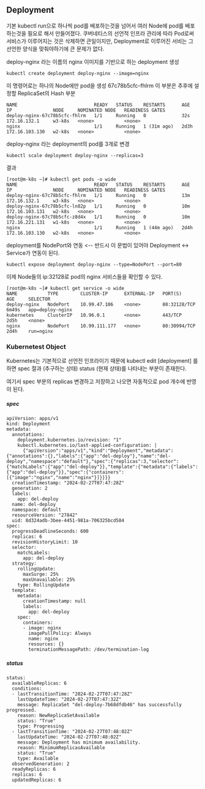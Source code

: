 ## Deployment

기본 kubectl run으로 하나씩 pod를 배포하는것을 넘어서 여러 Node에 pod를 배포하는것을 필요로 해서 만들어졌다.
쿠버네티스의 선언적 인프라 관리에 따라 Pod로써 서비스가 이루어지는 것은 삭제하면 큰일이지만, Deployment로 이루어진 서비는 그 선언한 양식을 맞춰야하기에 큰 문제가 없다.


deploy-nginx 라는 이름의 nginx 이미지를 기반으로 하는 deployment 생성
```
kubectl create deployment deploy-nginx --image=nginx
```

이 명령어로는 하나의 Node에만 pod을 생성 67c78b5cfc-fhlrm 이 부분은 추후에 설정할 ReplicaSet의 Hash 부분

```
NAME                            READY   STATUS    RESTARTS      AGE    IP               NODE     NOMINATED NODE   READINESS GATES
deploy-nginx-67c78b5cfc-fhlrm   1/1     Running   0             32s    172.16.132.1     w3-k8s   <none>           <none>
nginx                           1/1     Running   1 (31m ago)   2d3h   172.16.103.130   w2-k8s   <none>           <none>
```


deploy-nginx 라는 deployment의 pod를 3개로 변경

```
kubectl scale deployment deploy-nginx --replicas=3
```

결과

```
[root@m-k8s ~]# kubectl get pods -o wide
NAME                            READY   STATUS    RESTARTS      AGE    IP               NODE     NOMINATED NODE   READINESS GATES
deploy-nginx-67c78b5cfc-fhlrm   1/1     Running   0             13m    172.16.132.1     w3-k8s   <none>           <none>
deploy-nginx-67c78b5cfc-ln82p   1/1     Running   0             10m    172.16.103.131   w2-k8s   <none>           <none>
deploy-nginx-67c78b5cfc-z8d4x   1/1     Running   0             10m    172.16.221.131   w1-k8s   <none>           <none>
nginx                           1/1     Running   1 (44m ago)   2d4h   172.16.103.130   w2-k8s   <none>           <none>
```

deployment를 NodePort와 연동 <-- 반드시 이 문법이 있어야  Deployment <-> Service가 연동이 된다.

```
kubectl expose deployment deploy-nginx --type=NodePort --port=80
```

이제 Node들의 ip:32128로 pod의 nginx 서비스들을 확인할 수 있다.

```
[root@m-k8s ~]# kubectl get service -o wide
NAME           TYPE        CLUSTER-IP      EXTERNAL-IP   PORT(S)        AGE     SELECTOR
deploy-nginx   NodePort    10.99.47.106    <none>        80:32128/TCP   6m49s   app=deploy-nginx
kubernetes     ClusterIP   10.96.0.1       <none>        443/TCP        2d5h    <none>
nginx          NodePort    10.99.111.177   <none>        80:30994/TCP   2d4h    run=nginx

```

### Kubernetest Object

Kubernetes는 기본적으로 선언전 인프라이기 때문에 kubectl edit [deployment] 를 하면 spec 절과 (추구하는 상태) status (현재 상태)를 나타내는 부분이 존재한다.

여기서 spec 부분의 replicas 변경하고 저장하고 나오면 자동적으로 pod 개수에 반영이 된다.

##### spec

```
apiVersion: apps/v1
kind: Deployment
metadata:
  annotations:
    deployment.kubernetes.io/revision: "1"
    kubectl.kubernetes.io/last-applied-configuration: |
      {"apiVersion":"apps/v1","kind":"Deployment","metadata":{"annotations":{},"labels":{"app":"del-deploy"},"name":"del-deploy","namespace":"default"},"spec":{"replicas":3,"selector":{"matchLabels":{"app":"del-deploy"}},"template":{"metadata":{"labels":{"app":"del-deploy"}},"spec":{"containers":[{"image":"nginx","name":"nginx"}]}}}}
  creationTimestamp: "2024-02-27T07:47:28Z"
  generation: 2
  labels:
    app: del-deploy
  name: del-deploy
  namespace: default
  resourceVersion: "27842"
  uid: 8d324adb-3bee-4451-981a-706325bcd584
spec:
  progressDeadlineSeconds: 600
  replicas: 6
  revisionHistoryLimit: 10
  selector:
    matchLabels:
      app: del-deploy
  strategy:
    rollingUpdate:
      maxSurge: 25%
      maxUnavailable: 25%
    type: RollingUpdate
  template:
    metadata:
      creationTimestamp: null
      labels:
        app: del-deploy
    spec:
      containers:
      - image: nginx
        imagePullPolicy: Always
        name: nginx
        resources: {}
        terminationMessagePath: /dev/termination-log

```

##### status

```
status:
  availableReplicas: 6
  conditions:
  - lastTransitionTime: "2024-02-27T07:47:28Z"
    lastUpdateTime: "2024-02-27T07:47:32Z"
    message: ReplicaSet "del-deploy-7b68dfdb46" has successfully progressed.
    reason: NewReplicaSetAvailable
    status: "True"
    type: Progressing
  - lastTransitionTime: "2024-02-27T07:48:02Z"
    lastUpdateTime: "2024-02-27T07:48:02Z"
    message: Deployment has minimum availability.
    reason: MinimumReplicasAvailable
    status: "True"
    type: Available
  observedGeneration: 2
  readyReplicas: 6
  replicas: 6
  updatedReplicas: 6

```






